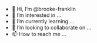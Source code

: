 - 👋 Hi, I’m @brooke-franklin
- 👀 I’m interested in ...
- 🌱 I’m currently learning ...
- 💞️ I’m looking to collaborate on ...
- 📫 How to reach me ...

<!---
brooke-franklin/brooke-franklin is a ✨ special ✨ repository because its `README.md` (this file) appears on your GitHub profile.
You can click the Preview link to take a look at your changes.
--->
